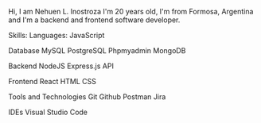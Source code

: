 Hi, I am Nehuen L. Inostroza
I'm 20 years old, I'm from Formosa, Argentina and I'm a backend and frontend software developer.

Skills:
Languages:
JavaScript 

Database
MySQL PostgreSQL  Phpmyadmin  MongoDB 

Backend
NodeJS  Express.js  API 

Frontend
React  HTML  CSS 

Tools and Technologies
Git  Github  Postman  Jira 

IDEs
Visual Studio Code 
